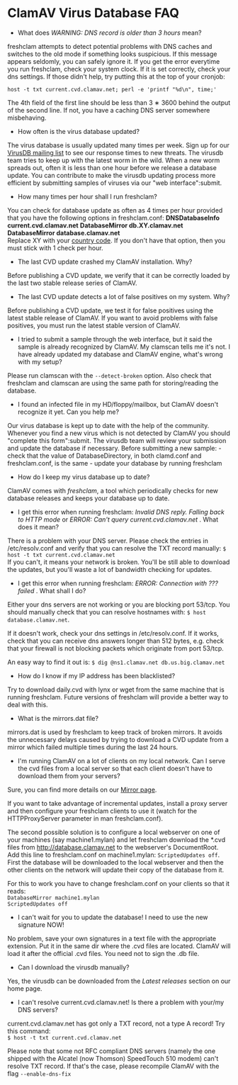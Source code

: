 # ClamAV Virus Database FAQ #

* What does _WARNING: DNS record is older than 3 hours_ mean?

freshclam attempts to detect potential problems with DNS caches and  switches to the old mode if something looks suspicious. If this message appears seldomly, you can safely ignore it. If you get the error everytime you run freshclam, check your system clock. If it is set correctly, check your dns settings. If those didn't help, try putting this at the top of your cronjob:  

 `host -t txt current.cvd.clamav.net; perl -e 'printf "%d\n", time;' `

The 4th field of the first line should be less than 3 &lowast; 3600 behind the output of the second line. If not, you have a caching DNS server somewhere  misbehaving.

* How often is the virus database updated?

The virus database is usually updated many times per week. Sign up for our [VirusDB mailing list] to see our response times to new threats. The virusdb team tries to keep up with the latest worm  in the wild. When a new worm spreads out, often it is  less than one hour before we release a database update. You can contribute to make the virusdb updating process  more efficient by submitting samples of viruses  via our "web interface":submit.

* How many times per hour shall I run freshclam?

You can check for database update as often as 4 times per hour provided that you have the following options in freshclam.conf: __DNSDatabaseInfo current.cvd.clamav.net__ __DatabaseMirror db.XY.clamav.net__ __DatabaseMirror database.clamav.net__   
Replace XY with your [country code].  If you don't have that option, then you must stick with 1 check per hour.

* The last CVD update crashed my ClamAV installation. Why?

Before publishing a CVD update, we verify that it can be correctly loaded by the last two stable release series of ClamAV.

* The last CVD update detects a lot of false positives on my system. Why?

Before publishing a CVD update, we test it for false positives using the latest stable release of ClamAV. If you want to avoid problems with false positives, you must run the latest stable version of ClamAV.

* I tried to submit a sample through the web interface, but it said the sample is already recognized by ClamAV. My clamscan tells me it's not. I have already updated my database and ClamAV engine, what's wrong with my setup?

Please run clamscan with the `--detect-broken` option. Also  check that freshclam and clamscan are using the same path for storing/reading the database.

* I found an infected file in my HD/floppy/mailbox, but ClamAV doesn't recognize it yet. Can you help me? 

Our virus database is kept up to date with the help of the community. Whenever you find a new virus which is not detected by ClamAV you should  "complete this form":submit. The virusdb team will review your submission and update the database if necessary. Before submitting a new sample: - check that the value of DatabaseDirectory, in both clamd.conf and freshclam.conf, is the same - update your database by running freshclam

* How do I keep my virus database up to date?

ClamAV comes with _freshclam_, a tool which periodically checks for new database releases and keeps your database up to date.

* I get this error when running freshclam: _Invalid DNS reply. Falling back to HTTP mode_ or _ERROR: Can't query current.cvd.clamav.net_ . What does it mean?

There is a problem with your DNS server. Please check the entries in /etc/resolv.conf and verify that you can resolve the TXT record manually: `$ host -t txt current.cvd.clamav.net`  
If you can't, it means your network is broken. You'll be still able to download the updates, but you'll waste a lot of bandwidth checking for updates.

* I get this error when running freshclam: _ERROR: Connection with ??? failed_ . What shall I do?

Either your dns servers are not working or you are blocking port 53/tcp. You should manually check that you can resolve hostnames with: `$ host database.clamav.net`.  
 
If it doesn't work, check your dns settings in /etc/resolv.conf. If it works, check that you can receive dns answers longer than 512 bytes, e.g. check that your firewall is not blocking packets which originate from port 53/tcp.

An easy way to find it out is:  `$ dig @ns1.clamav.net db.us.big.clamav.net`

* How do I know if my IP address has been blacklisted?

Try to download daily.cvd with lynx or wget from the same machine that is running freshclam. Future versions of freshclam will provide a better way to deal with this.

* What is the mirrors.dat file?

mirrors.dat is used by freshclam to keep track of broken mirrors. It avoids the unnecessary delays caused by trying to download a CVD update from a mirror which failed multiple times during the last 24 hours.

* I'm running ClamAV on a lot of clients on my local network. Can I serve the cvd files from a local server so that each client doesn't have to download them from your servers?

Sure, you can find more details on our [Mirror page]. 

If you want to take advantage of incremental updates, install a proxy server and then configure your freshclam clients to use it (watch for the HTTPProxyServer parameter in man freshclam.conf). 

The second possible solution is to configure a local webserver on one of your machines (say machine1.mylan) and let freshclam download the \*.cvd files from http://database.clamav.net to the webserver's DocumentRoot. Add this line to freshclam.conf on machine1.mylan: `ScriptedUpdates off`.   
First the database will be downloaded to the local webserver and then the other clients on the network will update their copy of the database from it.

 For this to work you have to change freshclam.conf on your clients so that it reads:  
`DatabaseMirror machine1.mylan`  
`ScriptedUpdates off`

* I can't wait for you to update the database! I need to use the new signature NOW!

No problem, save your own signatures in a text file with the appropriate extension. Put it in the same dir where the .cvd files are located. ClamAV will load it after the official .cvd files. You need not to sign the .db file.

* Can I download the virusdb manually?

Yes, the virusdb can be downloaded from the _Latest releases_ section on our home page.

* I can't resolve current.cvd.clamav.net! Is there a problem with your/my DNS servers?

current.cvd.clamav.net has got only a TXT record, not a type A record! Try this command:   
`$ host -t txt current.cvd.clamav.net`
   
Please note that some not RFC compliant DNS servers (namely the one shipped with the Alcatel (now Thomson) SpeedTouch 510 modem) can't resolve TXT record. If that's the case, please recompile ClamAV with the flag   `--enable-dns-fix` 

[VirusDB mailing list]: http://lists.clamav.net/cgi-bin/mailman/listinfo/clamav-virusdb
[country code]: http://www.iana.org/domains/root/db
[Mirror page]: http://www.clamav.net/doc/mirrors-private.html
